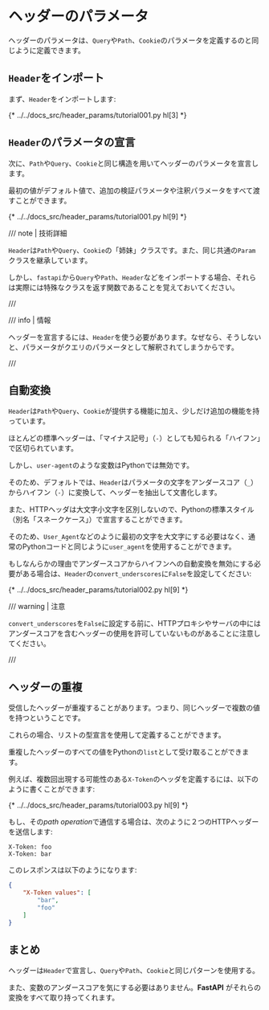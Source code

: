 # ヘッダーのパラメータ

ヘッダーのパラメータは、`Query`や`Path`、`Cookie`のパラメータを定義するのと同じように定義できます。

## `Header`をインポート

まず、`Header`をインポートします:

{* ../../docs_src/header_params/tutorial001.py hl[3] *}

## `Header`のパラメータの宣言

次に、`Path`や`Query`、`Cookie`と同じ構造を用いてヘッダーのパラメータを宣言します。

最初の値がデフォルト値で、追加の検証パラメータや注釈パラメータをすべて渡すことができます。

{* ../../docs_src/header_params/tutorial001.py hl[9] *}

/// note | 技術詳細

`Header`は`Path`や`Query`、`Cookie`の「姉妹」クラスです。また、同じ共通の`Param`クラスを継承しています。

しかし、`fastapi`から`Query`や`Path`、`Header`などをインポートする場合、それらは実際には特殊なクラスを返す関数であることを覚えておいてください。

///

/// info | 情報

ヘッダーを宣言するには、`Header`を使う必要があります。なぜなら、そうしないと、パラメータがクエリのパラメータとして解釈されてしまうからです。

///

## 自動変換

`Header`は`Path`や`Query`、`Cookie`が提供する機能に加え、少しだけ追加の機能を持っています。

ほとんどの標準ヘッダーは、「マイナス記号」（`-`）としても知られる「ハイフン」で区切られています。

しかし、`user-agent`のような変数はPythonでは無効です。

そのため、デフォルトでは、`Header`はパラメータの文字をアンダースコア（`_`）からハイフン（`-`）に変換して、ヘッダーを抽出して文書化します。

また、HTTPヘッダは大文字小文字を区別しないので、Pythonの標準スタイル（別名「スネークケース」）で宣言することができます。

そのため、`User_Agent`などのように最初の文字を大文字にする必要はなく、通常のPythonコードと同じように`user_agent`を使用することができます。

もしなんらかの理由でアンダースコアからハイフンへの自動変換を無効にする必要がある場合は、`Header`の`convert_underscores`に`False`を設定してください:

{* ../../docs_src/header_params/tutorial002.py hl[9] *}

/// warning | 注意

`convert_underscores`を`False`に設定する前に、HTTPプロキシやサーバの中にはアンダースコアを含むヘッダーの使用を許可していないものがあることに注意してください。

///

## ヘッダーの重複

受信したヘッダーが重複することがあります。つまり、同じヘッダーで複数の値を持つということです。

これらの場合、リストの型宣言を使用して定義することができます。

重複したヘッダーのすべての値をPythonの`list`として受け取ることができます。

例えば、複数回出現する可能性のある`X-Token`のヘッダを定義するには、以下のように書くことができます:

{* ../../docs_src/header_params/tutorial003.py hl[9] *}

もし、その*path operation*で通信する場合は、次のように２つのHTTPヘッダーを送信します:

```
X-Token: foo
X-Token: bar
```

このレスポンスは以下のようになります:

```JSON
{
    "X-Token values": [
        "bar",
        "foo"
    ]
}
```

## まとめ

ヘッダーは`Header`で宣言し、`Query`や`Path`、`Cookie`と同じパターンを使用する。

また、変数のアンダースコアを気にする必要はありません。**FastAPI** がそれらの変換をすべて取り持ってくれます。
